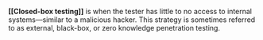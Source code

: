**[[Closed-box testing]]** is when the tester has little to no access to internal systems—similar to a malicious hacker. This strategy is sometimes referred to as external, black-box, or zero knowledge penetration testing.